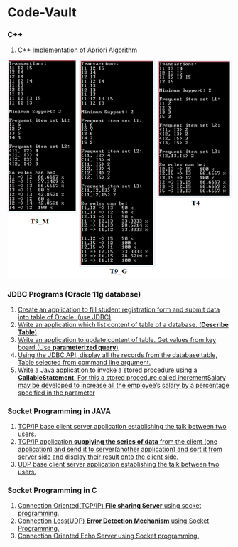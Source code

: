 # Code-Vault

### C++

1. [C++ Implementation of Apriori Algorithm](https://github.com/sidpro-hash/Code-Vault/blob/main/C%2B%2B/Apriori/apriori.cpp)

![Apriori output](/images/Apriori.png)

### JDBC Programs (Oracle 11g database)

1. [Create an application to fill student registration form and submit data into table of Oracle. (use JDBC)](https://github.com/sidpro-hash/Code-Vault/blob/main/JDBC%20Programs%20(Oracle%2011g%20database)/Student_Reg.java)
2. [Write an application which list content of table of a database. (**Describe Table**)](https://github.com/sidpro-hash/Code-Vault/blob/main/JDBC%20Programs%20(Oracle%2011g%20database)/Table_content.java)
3. [Write an application to update content of table. Get values from key board.(Use **parameterized query**)](https://github.com/sidpro-hash/Code-Vault/blob/main/JDBC%20Programs%20(Oracle%2011g%20database)/Update_Table.java)
4. [Using the JDBC API, display all the records from the database table, Table selected from command line argument.](https://github.com/sidpro-hash/Code-Vault/blob/main/JDBC%20Programs%20(Oracle%2011g%20database)/Display_Table.java)
5. [Write a Java application to invoke a stored procedure using a **CallableStatement**. For this a stored procedure called incrementSalary may be developed to increase all the employee’s salary by a percentage specified in the parameter](https://github.com/sidpro-hash/Code-Vault/blob/main/JDBC%20Programs%20(Oracle%2011g%20database)/Emp_Salary.java)

### Socket Programming in JAVA

1. [TCP/IP base client server application establishing the talk between two users.](https://github.com/sidpro-hash/Code-Vault/blob/main/Network%20Programming%20in%20JAVA/LocalTcpServer_1.java)
2. [TCP/IP application **supplying the series of data** from the client (one application) and send it to server(another application) and sort it from server side and display their result onto the client side.](https://github.com/sidpro-hash/Code-Vault/blob/main/Network%20Programming%20in%20JAVA/LocalTcpServer.java)
3. [UDP base client server application establishing the talk between two users.](https://github.com/sidpro-hash/Code-Vault/blob/main/Network%20Programming%20in%20JAVA/Udp_server.java)

### Socket Programming in C

1. [Connection Oriented(TCP/IP) **File sharing Server** using socket programming.](https://github.com/sidpro-hash/Code-Vault/blob/main/Network%20Programming%20in%20C/FileServer.c)
2. [Connection Less(UDP) **Error Detection Mechanism** using Socket Programming.](https://github.com/sidpro-hash/Code-Vault/blob/main/Network%20Programming%20in%20C/HammingServer.c)
3. [Connection Oriented Echo Server using Socket programming.](https://github.com/sidpro-hash/Code-Vault/blob/main/Network%20Programming%20in%20C/ServerbySid.c)

